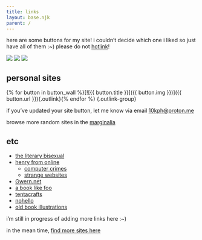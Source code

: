 ```yaml
---
title: links
layout: base.njk
parent: /
---
```


here are some buttons for my site! i couldn’t decide which one i liked so just have all of them :~) please do not [hotlink](https://simple.wikipedia.org/wiki/Hotlinking)!

![](/assets/img/10kph-01.png) ![](/assets/img/10kph-02.png) ![](/assets/img/10kph-03.png) 
 
## personal sites

{% for button in button_wall %}[![{{ button.title }}]({{ button.img }})]({{ button.url }}){.outlink}{% endfor %} {.outlink-group}

<p></p>

if you’ve updated your site button, let me know via email 10kph@proton.me

browse more random sites in the [marginalia](https://search.marginalia.nu/explore/random)

## etc

- [the literary bisexual](https://theliterarybisexual.neocities.org/)
- [henry from online](https://henry.codes/)
  - [computer crimes](https://crime.computer/)
  - [strange websites](https://strange.website/)
- [Gwern.net](https://gwern.net/)
- [a book like foo](https://abooklike.foo/)
- [tentacrafts](https://tentacrafts.neocities.org/)
- [nohello](https://nohello.net/en/)
- [old book illustrations](https://www.oldbookillustrations.com/)

i’m still in progress of adding more links here :~)

in the mean time, [find more sites here](/resources)